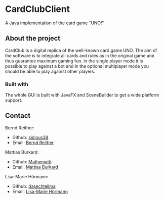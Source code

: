 # CardClubClient

A Java implementation of the card game "UNO!"



## About the project

CardClub is a digital replica of the well-known card game UNO. 
The aim of the software is to integrate all cards and rules as in the original game and thus guarantee maximum gaming fun.
In the single player mode it is possible to play against a bot and in the optional multiplayer mode you should be able to play against other players.

### Built with

The whole GUI is built with JavaFX and SceneBuilder to get a wide platform support.



## Contact

Bernd Reither:

- Github: [sidious38](https://github.com/sidious38)
- Email: [Bernd Reither](mailto:bernd.reither@htl.rennweg.at)



Mattias Burkard:

- Github: [Mathematti](https://github.com/Mathematti)
- Email: [Mattias Burkard](mailto:mattias.burkard@htl.rennweg.at)



Lisa-Marie Hörmann:

- Github: [dasechtelima](https://github.com/dasechtelima)
- Email: [Lisa-Marie Hörmann](mailto:lisa-marie.hoermann@htl.rennweg.at)